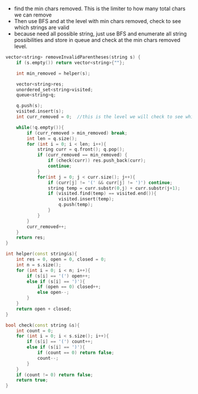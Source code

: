 - find the min chars removed. This is the limiter to how many total chars we can remove
- Then use BFS and at the level with min chars removed, check to see which strings are valid
- because need all possible string, just use BFS and enumerate all string possibilities and store in queue and check at the min chars removed level.

```cpp
vector<string> removeInvalidParentheses(string s) {
    if (s.empty()) return vector<string>{""};

    int min_removed = helper(s);

    vector<string>res;
    unordered_set<string>visited;
    queue<string>q;

    q.push(s); 
    visited.insert(s);
    int curr_removed = 0;  //this is the level we will check to see which are the strings that are valid

    while(!q.empty()){
        if (curr_removed > min_removed) break;
        int len = q.size();
        for (int i = 0; i < len; i++){
            string curr = q.front(); q.pop();
            if (curr_removed == min_removed) {
                if (check(curr)) res.push_back(curr);
                continue; 
            }
            for(int j = 0; j < curr.size(); j++){
                if (curr[j] != '(' && curr[j] != ')') continue;
                string temp = curr.substr(0,j) + curr.substr(j+1);
                if (visited.find(temp) == visited.end()){
                    visited.insert(temp);
                    q.push(temp);
                }
            }
        }
        curr_removed++;
    }
    return res;
}

int helper(const string&s){
    int res = 0, open = 0, closed = 0;
    int n = s.size();
    for (int i = 0; i < n; i++){
        if (s[i] == '(') open++;
        else if (s[i] == ')'){
            if (open == 0) closed++;
            else open--;
        }
    }
    return open + closed;
}

bool check(const string &s){
    int count = 0;
    for (int i = 0; i < s.size(); i++){
        if (s[i] == '(') count++;
        else if (s[i] == ')'){
            if (count == 0) return false;
            count--;
        }
    }
    if (count != 0) return false;
    return true;
}
```
